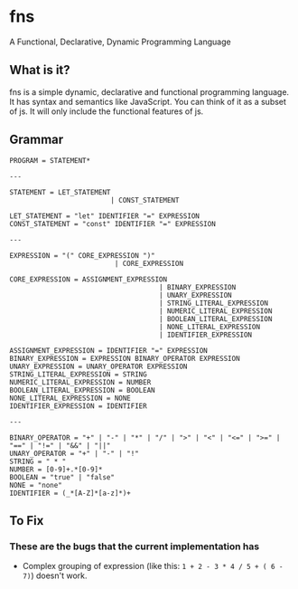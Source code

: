 # fns

A Functional, Declarative, Dynamic Programming Language

## What is it?

fns is a simple dynamic, declarative and functional programming language. It has syntax and semantics like JavaScript. You can think of it as a subset of js. It will only include the functional features of js.

## Grammar

```
PROGRAM = STATEMENT*

---

STATEMENT = LET_STATEMENT
                         | CONST_STATEMENT

LET_STATEMENT = "let" IDENTIFIER "=" EXPRESSION
CONST_STATEMENT = "const" IDENTIFIER "=" EXPRESSION

---

EXPRESSION = "(" CORE_EXPRESSION ")"
                          | CORE_EXPRESSION

CORE_EXPRESSION = ASSIGNMENT_EXPRESSION
                                     | BINARY_EXPRESSION
                                     | UNARY_EXPRESSION
                                     | STRING_LITERAL_EXPRESSION
                                     | NUMERIC_LITERAL_EXPRESSION
                                     | BOOLEAN_LITERAL_EXPRESSION
                                     | NONE_LITERAL_EXPRESSION
                                     | IDENTIFIER_EXPRESSION

ASSIGNMENT_EXPRESSION = IDENTIFIER "=" EXPRESSION
BINARY_EXPRESSION = EXPRESSION BINARY_OPERATOR EXPRESSION
UNARY_EXPRESSION = UNARY_OPERATOR EXPRESSION
STRING_LITERAL_EXPRESSION = STRING
NUMERIC_LITERAL_EXPRESSION = NUMBER
BOOLEAN_LITERAL_EXPRESSION = BOOLEAN
NONE_LITERAL_EXPRESSION = NONE
IDENTIFIER_EXPRESSION = IDENTIFIER

---

BINARY_OPERATOR = "+" | "-" | "*" | "/" | ">" | "<" | "<=" | ">=" | "==" | "!=" | "&&" | "||"
UNARY_OPERATOR = "+" | "-" | "!"
STRING = " * "
NUMBER = [0-9]+.*[0-9]*
BOOLEAN = "true" | "false"
NONE = "none"
IDENTIFIER = (_*[A-Z]*[a-z]*)+
```

## To Fix

### These are the bugs that the current implementation has

- Complex grouping of expression (like this: `1 + 2 - 3 * 4 / 5 + ( 6 - 7)`) doesn't work.
